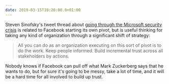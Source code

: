 ```yaml
---
date: 2019-03-15T10:20:00.0+01:00
---
```


Steven Sinofsky's tweet thread about [going through the Microsoft security crisis](https://twitter.com/stevesi/status/1106288727758766081) is related to Facebook starting its own pivot, but is useful thinking for taking any kind of organization through a significant shift of strategy:

> All you can do as an organization executing on this sort of pivot is to do the work. Keep people informed. Build incremental trust across all stakeholders by actions.

Nobody knows if Facebook can pull off what Mark Zuckerberg says that he wants to do, but for sure it's going to be messy, take a lot of time, and it will be a hard time for all involved to build up trust.
